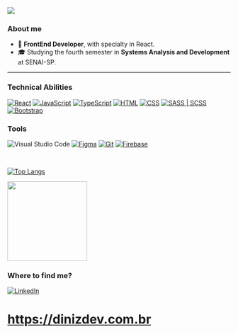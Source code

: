![](https://komarev.com/ghpvc/?username=dinizdv&color=006bed)

<h3>About me</h3>

- 🚀 **FrontEnd Developer**, with specialty in React.
- 🎓 Studying the fourth semester in **Systems Analysis and Development** at SENAI-SP.
<hr>

<h3>Technical Abilities</h3>

[![React](https://img.shields.io/badge/React-%2320232a.svg?logo=react&logoColor=%2361DAFB)](#)
[![JavaScript](https://img.shields.io/badge/JavaScript-F7DF1E?logo=javascript&logoColor=000)](#)
[![TypeScript](https://img.shields.io/badge/TypeScript-007ACC?logo=typescript&logoColor=fff)](#)
[![HTML](https://img.shields.io/badge/HTML5-%23E34F26.svg?logo=html5&logoColor=white)](#)
[![CSS](https://img.shields.io/badge/CSS-1572B6?logo=css3&logoColor=fff)](#)
[![SASS | SCSS](https://img.shields.io/badge/SASS|SCSS-CD6799?logo=sass&logoColor=fff)](#)
[![Bootstrap](https://img.shields.io/badge/Bootstrap-7952B3?logo=bootstrap&logoColor=fff)](#)

<h3>Tools</h3>

![Visual Studio Code](https://img.shields.io/badge/-Visual%20Studio%20Code-333333?style=flat&logo=visual-studio-code&logo)
[![Figma](https://img.shields.io/badge/Figma-FF7262?logo=figma&logoColor=white)](#)
[![Git](https://img.shields.io/badge/Git-F05032?logo=git&logoColor=fff)](#)
[![Firebase](https://img.shields.io/badge/Firebase-039BE5?logo=Firebase&logoColor=white)](#)


<br/>

[![Top Langs](https://github-readme-stats.vercel.app/api/top-langs/?username=dinizdv&langs_count=4&theme=algolia&show_icons=true&layout=compact&langs_name=JavaScript,CSS&hide=Java,HTML,C%23)](https://github.com/anuraghazra/github-readme-stats)

<a href="https://github.com/dinizdv" title="Perfil do Diniz">
  <img height="180em" src="https://github-readme-stats.vercel.app/api?username=dinizdv&theme=holi&show_icons=true" />
</a>

<h3>Where to find me?</h3>

[![LinkedIn](https://img.shields.io/badge/Linkedin-%230077B5.svg?logo=linkedin&logoColor=white)](https://www.linkedin.com/in/bruno-diniz-oliveira-426a67286/)
<br>
# **https://dinizdev.com.br**
